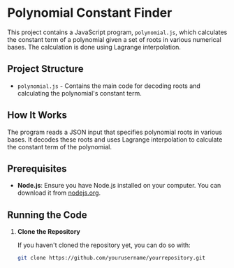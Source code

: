 # Polynomial Constant Finder

This project contains a JavaScript program, `polynomial.js`, which calculates the constant term of a polynomial given a set of roots in various numerical bases. The calculation is done using Lagrange interpolation.

## Project Structure

- `polynomial.js` - Contains the main code for decoding roots and calculating the polynomial's constant term.

## How It Works

The program reads a JSON input that specifies polynomial roots in various bases. It decodes these roots and uses Lagrange interpolation to calculate the constant term of the polynomial.

## Prerequisites

- **Node.js**: Ensure you have Node.js installed on your computer. You can download it from [nodejs.org](https://nodejs.org/).

## Running the Code

1. **Clone the Repository**

   If you haven't cloned the repository yet, you can do so with:

   ```bash
   git clone https://github.com/yourusername/yourrepository.git
